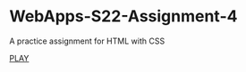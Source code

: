 # WebApps-S22-Assignment-4
A practice assignment for HTML with CSS

[PLAY](https://44-563-web-apps-s22.github.io/webapps-s22-assignment-4-Harithakumpati/play.html)
